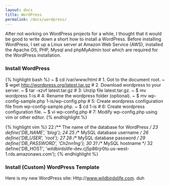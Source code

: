 ```yaml
---
layout: docs
title: WordPress
permalink: /docs/wordpress/
---
```

After not working on WordPress projects for a while, I thought that it would be good to write down a short how to install a WordPress. Before installing WordPress, I set up a Linux server at Amazon Web Service (AWS), installed the Apache OS, PHP, Mysql and phpMyAdmin tool which are required for the WordPress installation. 

<h3>Install WordPress</h3>

{% highlight bash %}
~ $ cd /var/www/html # 1. Got to the document root.
~ $ wget http://wordpress.org/latest.tar.gz # 2. Download wordpress to your server.
~ $ tar -xzvf latest.tar.gz # 3: Unzip file latest.tar.gz.
~ $ mv wordpress 1-is # 4: Rename the wordpress folder (optional).
~ $ mv wp-config-sample.php 1-is/wp-config.php # 5: Create wordpress configuration file from wp-config-sample.php.
~ $ cd 1-is # 6: Create wordpress configuration file.
~ $ vi wp-config.php # 7: Modify wp-config.php using vim or other editor.
{% endhighlight %}

{% highlight vim %}
22 /** The name of the database for WordPress */
23 define('DB_NAME', 'blog');
24
25 /** MySQL database username */
26 define('DB_USER', 'root');
27
28 /** MySQL database password */
29 define('DB_PASSWORD', 'Ch2nn1ng');
30
31 /** MySQL hostname */
32 define('DB_HOST', 'wildbirdslife-dev.cj5p86rjr0to.us-west-1.rds.amazonaws.com');
{% endhighlight %}

 <h3>Install (Custom) WordPress Template</h3>
 
 Here is my new WordPress site: Http://www.wildbirdslife.com. duh